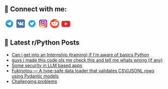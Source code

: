 ## 🔎 Connect with me:
[<img src="https://github.com/bullbesh/bullbesh/blob/main/images/Telegram.png" width="32" height="32" />](https://t.me/bullbesh)
[<img src="https://github.com/bullbesh/bullbesh/blob/main/images/VK.png" width="32" height="32" />](https://vk.com/bullbesh)
[<img src="https://github.com/bullbesh/bullbesh/blob/main/images/Twitter.png" width="32" height="32" />](https://twitter.com/bullbesh1)
[<img src="https://github.com/bullbesh/bullbesh/blob/main/images/Instagram.png" width="32" height="32" />](https://www.instagram.com/bullbesh)
[<img src="https://github.com/bullbesh/bullbesh/blob/main/images/Reddit.png" width="32" height="32" />](https://www.reddit.com/user/bullbesh)
[<img src="https://github.com/bullbesh/bullbesh/blob/main/images/YouTube.png" width="32" height="32" />](https://www.youtube.com/channel/UCtfjRs6uzgq5mfm8S06WTcg)

## 📕 Latest r/Python Posts
<!-- BLOG-POST-LIST:START -->
- [Can i get into an Internship &lpar;training&rpar; if I&#39;m aware of basics Python](https://www.reddit.com/r/Python/comments/1kaj0gk/can_i_get_into_an_internship_training_if_im_aware/)
- [guys i made this code pls me check this and tell me whats wrong &lpar;if any&rpar;](https://www.reddit.com/r/Python/comments/1kaiz29/guys_i_made_this_code_pls_me_check_this_and_tell/)
- [Some security in LLM based apps](https://www.reddit.com/r/Python/comments/1kahx5r/some_security_in_llm_based_apps/)
- [Fukinotou — A type-safe data loader that validates CSV/JSONL rows using Pydantic models](https://www.reddit.com/r/Python/comments/1kahf26/fukinotou_a_typesafe_data_loader_that_validates/)
- [Challenging problems](https://www.reddit.com/r/Python/comments/1kah4tr/challenging_problems/)
<!-- BLOG-POST-LIST:END -->
